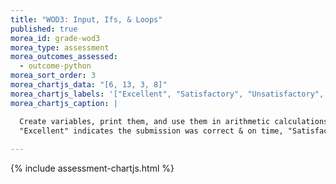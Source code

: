 ```yaml
---
title: "WOD3: Input, Ifs, & Loops"
published: true
morea_id: grade-wod3
morea_type: assessment
morea_outcomes_assessed:
  - outcome-python
morea_sort_order: 3
morea_chartjs_data: "[6, 13, 3, 8]"
morea_chartjs_labels: '["Excellent", "Satisfactory", "Unsatisfactory", "No submission"]'
morea_chartjs_caption: |

  Create variables, print them, and use them in arithmetic calculations. Determine the types of variables and what values result from basic arithmetic expressions. 
  "Excellent" indicates the submission was correct & on time, "Satisfactory" is correct but late or includes some minor mistake if on time, and "Unsatisfactory" represents an incorrect submission. A score of 6 is excellent, 5 satisfactory, and 1-4 unsatisfactory (needs improvement).
  
---
```


{% include assessment-chartjs.html %}

